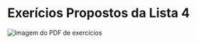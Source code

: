 # Exerícios Propostos da Lista 4
![Imagem do PDF de exercícios](https://drive.google.com/uc?export=view&id=1L2oi0fWFU4pQ3lktkzmprpcffOEHoSD- "Imagem do PDF de exercícios")

